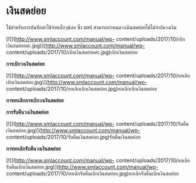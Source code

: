 # เงินสดย่อย

ใช้สำหรับการบันทึกค่าใช้จ่ายเล็กๆน้อย ซึ่ง sml
สามารถกำหนดวงงเินสดย่อยได้ไม่จำกัดวงเงิน

[![](http://www.smlaccount.com/manual/wp-
content/uploads/2017/10/เบิกเงินสดย่อยค่ะ.jpg)](http://www.smlaccount.com/manual/wp-
content/uploads/2017/10/เบิกเงินสดย่อยค่ะ.jpg)เบิกเงินสดย่อย

**การเบิกวงเงินสดย่อย**

[![](http://www.smlaccount.com/manual/wp-
content/uploads/2017/10/ยกเลิกเบิกเงินสดย่อย.jpg)](http://www.smlaccount.com/manual/wp-
content/uploads/2017/10/ยกเลิกเบิกเงินสดย่อย.jpg)ยกเลิกเบิกเงินสดย่อย

**การยกเลิกการเบิกวงเงินสดย่อย**

**การรับคืนวงเงินสดย่อย**

[![](http://www.smlaccount.com/manual/wp-
content/uploads/2017/10/รับคืนเงินสดย่อย.jpg)](http://www.smlaccount.com/manual/wp-
content/uploads/2017/10/รับคืนเงินสดย่อย.jpg)รับคืนเงินสดย่อย

**การยกเลิกรับคืนวงเงินสดย่อย**

[![](http://www.smlaccount.com/manual/wp-
content/uploads/2017/10/ยกเลิกรับคืนเบิกเงินสดย่อย.jpg)](http://www.smlaccount.com/manual/wp-
content/uploads/2017/10/ยกเลิกรับคืนเบิกเงินสดย่อย.jpg)ยกเลิกรับคืนเบิกเงินสดย่อย



